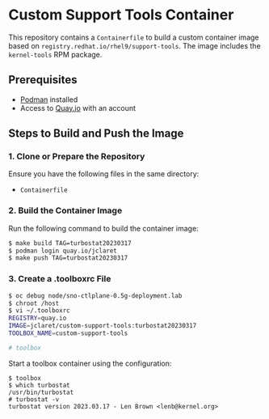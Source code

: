 # Custom Support Tools Container

This repository contains a `Containerfile` to build a custom container image based on `registry.redhat.io/rhel9/support-tools`. The image includes the `kernel-tools` RPM package.

## Prerequisites

- [Podman](https://podman.io/) installed
- Access to [Quay.io](https://quay.io) with an account

## Steps to Build and Push the Image

### 1. Clone or Prepare the Repository
Ensure you have the following files in the same directory:
- `Containerfile` 

### 2. Build the Container Image
Run the following command to build the container image:
```bash
$ make build TAG=turbostat20230317
$ podman login quay.io/jclaret
$ make push TAG=turbostat20230317
```

### 3. Create a .toolboxrc File

```bash
$ oc debug node/sno-ctlplane-0.5g-deployment.lab
$ chroot /host
$ vi ~/.toolboxrc
REGISTRY=quay.io                
IMAGE=jclaret/custom-support-tools:turbostat20230317
TOOLBOX_NAME=custom-support-tools

# toolbox
```

Start a toolbox container using the configuration:
```
$ toolbox
$ which turbostat
/usr/bin/turbostat
# turbostat -v
turbostat version 2023.03.17 - Len Brown <lenb@kernel.org>
```
